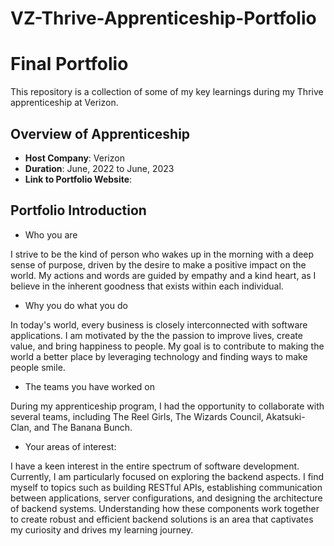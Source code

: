# VZ-Thrive-Apprenticeship-Portfolio

# Final Portfolio

This repository is a collection of some of my key learnings during my Thrive apprenticeship at Verizon.

## Overview of Apprenticeship
- **Host Company**: Verizon
- **Duration**: June, 2022 to June, 2023
- **Link to Portfolio Website**: 


## Portfolio Introduction
- Who you are

I strive to be the kind of person who wakes up in the morning with a deep sense of purpose, driven by the desire to make a positive impact on the world. My actions and words are guided by empathy and a kind heart, as I believe in the inherent goodness that exists within each individual.

- Why you do what you do

In today's world, every business is closely interconnected with software applications. I am motivated by the the passion to improve lives, create value, and bring happiness to people. My goal is to contribute to making the world a better place by leveraging technology and finding ways to make people smile.

- The teams you have worked on

During my apprenticeship program, I had the opportunity to collaborate with several teams, including The Reel Girls, The Wizards Council, Akatsuki-Clan, and The Banana Bunch.

- Your areas of interest:

I have a keen interest in the entire spectrum of software development. Currently, I am particularly focused on exploring the backend aspects. I find myself to topics such as building RESTful APIs, establishing communication between applications, server configurations, and designing the architecture of backend systems. Understanding how these components work together to create robust and efficient backend solutions is an area that captivates my curiosity and drives my learning journey.



